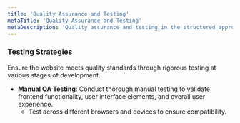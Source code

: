 ```yaml
---
title: 'Quality Assurance and Testing'
metaTitle: 'Quality Assurance and Testing'
metaDescription: 'Quality assurance and testing in the structured approach to modern website development.'
---
```


### Testing Strategies

Ensure the website meets quality standards through rigorous testing at various stages of development.

- **Manual QA Testing**: Conduct thorough manual testing to validate frontend functionality, user interface elements, and overall user experience.
  - Test across different browsers and devices to ensure compatibility.
